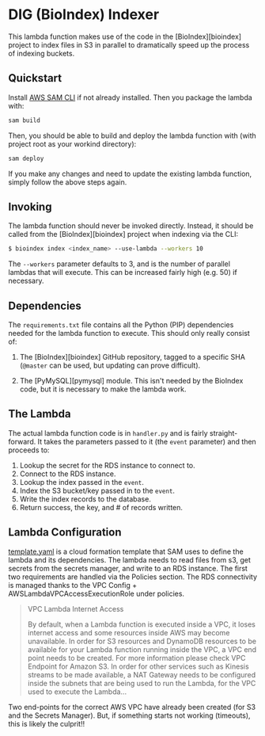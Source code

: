 # DIG (BioIndex) Indexer

This lambda function makes use of the code in the [BioIndex][bioindex] project to index files in S3 in parallel to dramatically speed up the process of indexing buckets.

## Quickstart

Install [AWS SAM CLI](https://docs.aws.amazon.com/serverless-application-model/latest/developerguide/serverless-sam-cli-install.html) if not already installed.  Then you package the lambda with: 
```bash
sam build
```

Then, you should be able to build and deploy the lambda function with (with project root as your workind directory):

```bash
sam deploy
```

If you make any changes and need to update the existing lambda function, simply follow the above steps again.

## Invoking

The lambda function should never be invoked directly. Instead, it should be called from the [BioIndex][bioindex] project when indexing via the CLI:

```bash
$ bioindex index <index_name> --use-lambda --workers 10
```

The `--workers` parameter defaults to 3, and is the number of parallel lambdas that will execute. This can be increased fairly high (e.g. 50) if necessary.

## Dependencies

The `requirements.txt` file contains all the Python (PIP) dependencies needed for the lambda function to execute. This should only really consist of:

1. The [BioIndex][bioindex] GitHub repository, tagged to a specific SHA (`@master` can be used, but updating can prove difficult).

2. The [PyMySQL][pymysql] module. This isn't needed by the BioIndex code, but it is necessary to make the lambda work.

## The Lambda

The actual lambda function code is in `handler.py` and is fairly straight-forward. It takes the parameters passed to it (the `event` parameter) and then proceeds to:

1. Lookup the secret for the RDS instance to connect to.
2. Connect to the RDS instance.
3. Lookup the index passed in the `event`.
4. Index the S3 bucket/key passed in to the `event`.
5. Write the index records to the database.
6. Return success, the key, and # of records written.

## Lambda Configuration

[template.yaml](template.yaml) is a cloud formation template that SAM uses to define the lambda and its dependencies.
The lambda needs to read files from s3, get secrets from the secrets manager, and write to an RDS instance. The first two requirements are handled via the Policies section.  The RDS connectivity is managed thanks to the VPC Config + AWSLambdaVPCAccessExecutionRole under policies. 

> VPC Lambda Internet Access
>
> By default, when a Lambda function is executed inside a VPC, it loses internet access and some resources inside AWS may become unavailable. In order for S3 resources and DynamoDB resources to be available for your Lambda function running inside the VPC, a VPC end point needs to be created. For more information please check VPC Endpoint for Amazon S3. In order for other services such as Kinesis streams to be made available, a NAT Gateway needs to be configured inside the subnets that are being used to run the Lambda, for the VPC used to execute the Lambda...

Two end-points for the correct AWS VPC have already been created (for S3 and the Secrets Manager). But, if something starts not working (timeouts), this is likely the culprit!!



